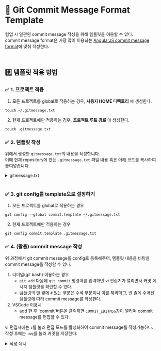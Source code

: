 # 📌 Git Commit Message Format Template

협업 시 일관된 commit message 작성을 위해 템플릿을 이용할 수 있다.  
commit message format은 가장 많이 이용되는 [AngularJS commit message format](https://github.com/angular/angular/blob/main/CONTRIBUTING.md#commit)에 맞춰 작성한다.


<br>

## #️⃣ 템플릿 적용 방법 
### ✅ 1. 프로젝트 적용 
1. 모든 프로젝트를 global로 적용하는 경우, __사용자 HOME 디렉토리__ 에 생성한다. 
```shell
touch ~/.gitmessage.txt
```

2. 현재 프로젝트에만 적용하는 경우, __프로젝트 루트 경로__ 에 생성한다.
```shell
touch .gitmessage.txt
```

### ✅ 2. 템플릿 작성 
위에서 생성한 `gitmessage.txt`의 내용을 작성합니다.  
이때 현재 repository에 있는 `.gitmessage.txt` 파일 내용 혹은 아래 코드를 복사하여 붙여넣습니다. 
<details><summary>gitmessage.txt</summary>

```txt
################
# <타입> : <제목> 의 형식으로 제목을 아래 공백줄에 작성 (필수)
# 제목은 50자 이내로 아랫줄에 영문 명령문으로 작성(첫글자 대문자) / 변경사항이 "무엇"인지 명확하게 작성 / 끝에 마침표 금지
# (예시) feat : login

# 바로 아래 공백은 지우지 마세요 (제목과 본문의 분리를 위함)

################
# 본문(구체적인 내용)을 아랫줄에 작성 (선택사항)
# 여러 줄의 메시지를 작성할 땐 "-"로 구분 (한 줄은 72자 이내)

################
# 꼬릿말(footer)을 아랫줄에 작성 (선택사항) (현재 commit과 관련된 이슈 번호 등 추가)
# (예시) Close #5

################
# <타입 목록>
# feat : 새로운 기능 추가
# fix : 버그 수정
# docs : 문서화 및 문서 수정
# style : 코드 의미에 영향을 주지 않는 변경사항 (코드 포맷팅, 세미콜론 누락 등)
# refactor : 코드 리팩토링
# test : 테스트 코드 추가 및 수정
# chore : 빌드 부분 혹은 패키지 매니저 수정사항 (유지보수 및 그 외 수정사항)
# build : 빌드나, 외부 dependency에 영향 준 변경사항 (ex. npm, gulp 등)
################
```
</details>


<br>

### ✅ 3. git config를 template으로 설정하기
1. 모든 프로젝트를 global로 적용하는 경우
```shell
git config --global commit.template ~/.gitmessage.txt
```

2. 현재 프로젝트에만 적용하는 경우
```shell
git config commit.template .gitmessage.txt
```

### ✅ 4. (활용) commit message 작성
위 과정에서 git commit message를 config로 등록해주어, 템플릿 내용을 바탕을 commit message를 작성할 수 있다.  

1. 터미널(git bash) 이용하는 경우  
    - `git add` 다음에 `git commit` 명령어를 입력하면 vi 편집기가 열리면서 커밋 메시지 템플릿을 확인할 수 있다. 
    - 템플릿의 맨 앞에 `#` 있는 부분은 주석 부분이니 이를 제외하고, 빈 줄에 주어진 템플릿에 따라 commit message를 작성한다.
2. VSCode 이용시 
    - add 한 후 'commit'버튼을 클릭하면 `COMMIT_EDITMSG`창이 열리며 commit message를 편집할 수 있다. 


vi 편집시에는 `i`를 눌러 편집 모드를 활성화하여 commit message를 작성가능하다. 작성 후에는 `:wq`를 눌러 커밋을 저장한다. 

<details><summary>작성 예시 </summary>

template의 가이드라인대로 `'아랫줄에 작성'` 문구의 비어있는 아랫 줄에 해당하는 내용을 작성한다.
```
################
# <타입> : <제목> 의 형식으로 제목을 아래 공백줄에 작성  (필수)
# 제목은 50자 이내로 아랫줄에 영문 명령문으로 작성(첫글자 대문자) / 변경사항이 "무엇"인지 명확하게 작성 / 끝에 마침표 금지
# (예시) feat : login
feat: onUrlChange event 
# 바로 아래 공백은 지우지 마세요 (제목과 본문의 분리를 위함)

################
# 본문(구체적인 내용)을 아랫줄에 작성  (선택사항)
# 여러 줄의 메시지를 작성할 땐 "-"로 구분 (한 줄은 72자 이내)
- forward popstate event if available
- forward hashchange event if popstate not available
- do polling when neither popstate nor hashchange available

################
# 꼬릿말(footer)을 아랫줄에 작성 (선택사항) (현재 commit과 관련된 이슈 번호 등 추가)
# (예시) Close #5
Closes #392
################
# <타입 목록>
# feat : 새로운 기능 추가
# fix : 버그 수정
# docs : 문서화 및 문서 수정
# style : 코드 의미에 영향을 주지 않는 변경사항 (코드 포맷팅, 세미콜론 누락 등)
# refactor : 코드 리팩토링
# test : 테스트 코드 추가 및 수정
# chore : 빌드 부분 혹은 패키지 매니저 수정사항 (유지보수 및 그 외 수정사항)
# build : 빌드나, 외부 dependency에 영향 준 변경사항 (ex. npm, gulp 등)
################
```
</details>

<br>